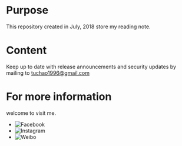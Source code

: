 # Purpose
This repository created in July, 2018 store my reading note.

# Content

Keep up to date with release announcements and security updates by mailing to tuchao1996@gmail.com

# For more information

welcome to visit me.

- ![Facebook](https://www.facebook.com/tuchao.zhang.3)
- ![Instagram](https://www.instagram.com/tuchaozhang/)
- ![Weibo](https://weibo.com/5353344082/profile?rightmod=1&wvr=6&mod=personinfo&is_all=1)
